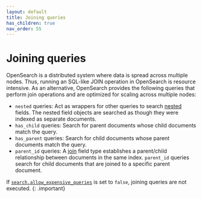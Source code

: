 ```yaml
---
layout: default
title: Joining queries
has_children: true
nav_order: 55
---
```


# Joining queries

OpenSearch is a distributed system where data is spread across multiple nodes. Thus, running an SQL-like JOIN operation in OpenSearch is resource intensive. As an alternative, OpenSearch provides the following queries that perform join operations and are optimized for scaling across multiple nodes:

- `nested` queries: Act as wrappers for other queries to search [nested]({{site.url}}{{site.baseurl}}/field-types/supported-field-types/nested/) fields. The nested field objects are searched as though they were indexed as separate documents.
- `has_child` queries: Search for parent documents whose child documents match the query.
- `has_parent` queries: Search for child documents whose parent documents match the query.
- `parent_id` queries: A [join]({{site.url}}{{site.baseurl}}/field-types/supported-field-types/nested/) field type establishes a parent/child relationship between documents in the same index. `parent_id` queries search for child documents that are joined to a specific parent document. 

If [`search.allow_expensive_queries`]({{site.url}}{{site.baseurl}}/query-dsl/index/#expensive-queries) is set to `false`, joining queries are not executed.
{: .important}